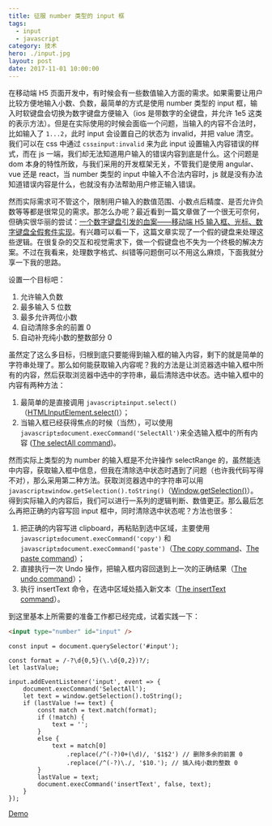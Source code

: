 ```yaml
---
title: 征服 number 类型的 input 框
tags:
  - input
  - javascript
category: 技术
hero: ./input.jpg
layout: post
date: 2017-11-01 10:00:00
---
```


在移动端 H5 页面开发中，有时候会有一些数值输入方面的需求。如果需要让用户比较方便地输入小数、负数，最简单的方式是使用 number 类型的 input 框，输入时软键盘会切换为数字键盘方便输入（ios 是带数字的全键盘，并允许 1e5 这类的表示方法）。但是在实际使用的时候会面临一个问题，当输入的内容不合法时，比如输入了 `1...2`，此时 input 会设置自己的状态为 invalid，并把 value 清空。我们可以在 css 中通过 `css±input:invalid` 来为此 input 设置输入内容错误的样式，而在 js 一端，我们却无法知道用户输入的错误内容到底是什么。这个问题是 dom 本身的特性所致，与我们采用的开发框架无关，不管我们是使用 angular、vue 还是 react，当 number 类型的 input 中输入不合法内容时，js 就是没有办法知道错误内容是什么，也就没有办法帮助用户修正输入错误。

然而实际需求可不管这个，限制用户输入的数值范围、小数点后精度、是否允许负数等等都是很常见的需求。那怎么办呢？最近看到一篇文章做了一个很无可奈何，但确实很华丽的尝试：[一个数字键盘引发的血案——移动端 H5 输入框、光标、数字键盘全假套件实现](https://zhuanlan.zhihu.com/p/30360629)。有兴趣可以看一下，这篇文章实现了一个假的键盘来处理这些逻辑。在很复杂的交互和视觉需求下，做一个假键盘也不失为一个终极的解决方案。不过在我看来，处理数字格式、纠错等问题倒可以不用这么麻烦，下面我就分享一下我的思路。

设置一个目标吧：

1. 允许输入负数
2. 最多输入 5 位数
3. 最多允许两位小数
4. 自动清除多余的前置 0
5. 自动补充纯小数的整数部分 0

虽然定了这么多目标，归根到底只要能得到输入框的输入内容，剩下的就是简单的字符串处理了。那么如何能获取输入内容呢？我的方法是让浏览器选中输入框中所有的内容，然后获取浏览器中选中的字符串，最后清除选中状态。选中输入框中的内容有两种方法：

1. 最简单的是直接调用 `javascript±input.select()`（[HTMLInputElement.select()](https://developer.mozilla.org/en-US/docs/Web/API/HTMLInputElement/select)）；
2. 当输入框已经获得焦点的时候（当然），可以使用 `javascript±document.execCommand('SelectAll')`来全选输入框中的所有内容 ([The selectAll command](https://w3c.github.io/editing/execCommand.html#the-selectall-command))。

然而实际上类型的为 number 的输入框是不允许操作 selectRange 的，虽然能选中内容，获取输入框中信息，但我在清除选中状态时遇到了问题（也许我代码写得不对），那么采用第二种方法。获取浏览器选中的字符串可以用 `javascript±window.getSelection().toString()`（[Window.getSelection()](https://developer.mozilla.org/en-US/docs/Web/API/Window/getSelection)）。得到实际输入的内容后，我们可以进行一系列的逻辑判断、数值更正。那么最后怎么再把正确的内容写回 input 框中，同时清除选中状态呢？方法也很多：

1. 把正确的内容写进 clipboard，再粘贴到选中区域，主要使用 `javascript±document.execCommand('copy')` 和 `javascript±document.execCommand('paste')`（[The copy command](https://w3c.github.io/editing/execCommand.html#the-copy-command)、[The paste command](https://w3c.github.io/editing/execCommand.html#the-paste-command)）；
2. 直接执行一次 Undo 操作，把输入框内容回退到上一次的正确结果（[The undo command](https://w3c.github.io/editing/execCommand.html#the-undo-command)）；
3. 执行 insertText 命令，在选中区域处插入新文本（[The insertText command](https://w3c.github.io/editing/execCommand.html#the-inserttext-command)）。

到这里基本上所需要的准备工作都已经完成，试着实践一下：

```html
<input type="number" id="input" />
```

```javascript{7,20}
const input = document.querySelector('#input');

const format = /-?\d{0,5}(\.\d{0,2})?/;
let lastValue;

input.addEventListener('input', event => {
    document.execCommand('SelectAll');
    let text = window.getSelection().toString();
    if (lastValue !== text) {
        const match = text.match(format);
        if (!match) {
            text = '';
        }
        else {
            text = match[0]
                .replace(/^(-?)0+(\d)/, '$1$2') // 删除多余的前置 0
                .replace(/^(-?)\./, '$10.'); // 插入纯小数的整数 0
        }
        lastValue = text;
        document.execCommand('insertText', false, text);
    }
});

```

[Demo](https://jsbin.com/deqonurilu/edit?html,js,output)

